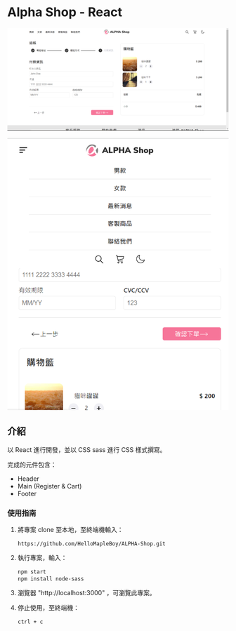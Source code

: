 # Alpha Shop - React

![Screenshot from index page ](./src/assets/images/Alpha-Shop.png)

![Screenshot from index page ](./src/assets/images/Alpha-Shop-RWD.png)

## 介紹

以 React 進行開發，並以 CSS sass 進行 CSS 樣式撰寫。

完成的元件包含：

- Header
- Main (Register & Cart)
- Footer

### 使用指南

1. 將專案 clone 至本地，至終端機輸入：

   ```
   https://github.com/HelloMapleBoy/ALPHA-Shop.git
   ```

2. 執行專案，輸入：

   ```
   npm start
   npm install node-sass
   ```

3. 瀏覽器 "http://localhost:3000" ，可瀏覽此專案。

4. 停止使用，至終端機：
   ```
   ctrl + c
   ```
